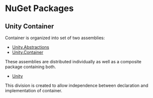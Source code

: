 # NuGet Packages

## Unity Container 
Container is organized into set of two assemblies:
* [Unity.Abstractions](https://www.nuget.org/packages/Unity.Abstractions/)
* [Unity.Container](https://www.nuget.org/packages/Unity.Container/)

These assemblies are distributed individually as well as a composite package containing both.

* [Unity](https://www.nuget.org/packages/Unity/)

This division is created to allow independence between declaration and implementation of container. 

